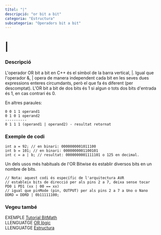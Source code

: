 ```yaml
---
títol: "|"
descripció: "or bit a bit"
categoria: "Estructura"
subcategoria: "Operadors bit a bit"
---
```


# |

### Descripció

L'operador OR bit a bit en C++ és el símbol de la barra vertical, |. Igual que l'operador &, | opera de manera independent cada bit en les seves dues expressions enteres circumdants, però el que fa és diferent (per descomptat). L'OR bit a bit de dos bits és 1 si algun o tots dos bits d'entrada és 1, en cas contrari és 0.

En altres paraules:

```
0 0 1 1 operand1
0 1 0 1 operand2
----------
0 1 1 1 (operand1 | operand2) - resultat retornat
```

### Exemple de codi

```
int a = 92; // en binari: 0000000001011100
int b = 101; // en binari: 0000000001100101
int c = a | b; // resultat: 0000000001111101 o 125 en decimal.
```

Un dels usos més habituals de l'OR Bitwise és establir diversos bits en un nombre de bits.

```
// Nota: aquest codi és específic de l'arquitectura AVR
// estableix bits de direcció per als pins 2 a 7, deixa sense tocar PD0 i PD1 (xx | 00 == xx)
// igual que pinMode (pin, OUTPUT) per als pins 2 a 7 a Uno o Nano
DDRD = DDRD | 0b11111100;
```

### Vegeu també

EXEMPLE [Tutorial BitMath](https://www.arduino.cc/playground/Code/BitMath)  
LLENGUATGE [OR lògic](../Operadors-booleans/orlogic.md)  
LLENGUATGE [Estructura](../../Estructura.md)  
